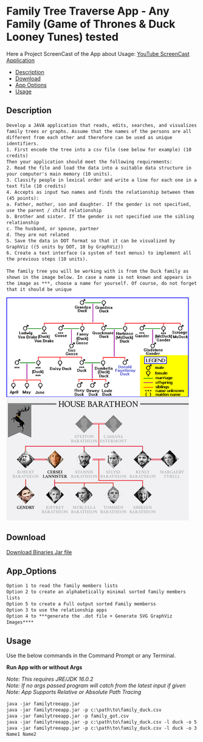 # Family Tree Traverse App - Any Family (Game of Thrones & Duck Looney Tunes) tested

Here a Project ScreenCast of the App about Usage: [YouTube ScreenCast Application](https://youtu.be/Uo_C_LJLYE0)

<!-- TOC depthFrom:2 depthTo:6 withLinks:1 updateOnSave:1 orderedList:0 -->

- [Description](#description)
- [Download](#download)
- [App Options](#app_options)
- [Usage](#usage)

<!-- /TOC -->

## Description

```
Develop a JAVA application that reads, edits, searches, and visualizes family trees or graphs. Assume that the names of the persons are all different from each other and therefore can be used as unique identifiers.
1. First encode the tree into a csv file (see below for example) (10 credits)
Then your application should meet the following requirements:
2. Read the file and load the data into a suitable data structure in your computer's main memory (10 units).
3. Classify people in lexical order and write a line for each one in a text file (10 credits)
4. Accepts as input two names and finds the relationship between them (45 points):
a. Father, mother, son and daughter. If the gender is not specified, use the parent / child relationship
b. Brother and sister. If the gender is not specified use the sibling relationship
c. The husband, or spouse, partner
d. They are not related
5. Save the data in DOT format so that it can be visualized by GraphViz ((5 units by DOT, 10 by GraphViz))
6. Create a text interface (a system of text menus) to implement all the previous steps (10 units).

The family tree you will be working with is from the Duck family as shown in the image below. In case a name is not known and appears in the image as ***, choose a name for yourself. Of course, do not forget that it should be unique
```

<img src="resources/FamilyTreeImages/Duck.png" width="480">
<img src="resources/FamilyTreeImages/GameOfThrones.png" width="480">

## Download

[Download Binaries Jar file](https://github.com/JotunMichael/Data-Structures-Algorithms/releases/tag/v0.1)

## App_Options

```
Option 1 to read the family members lists
Option 2 to create an alphabetically minimal sorted family members lists
Option 5 to create a Full output sorted Family memberss
Option 3 to use the relationship apps
Option 4 to ***generate the .dot file + Generate SVG GraphViz Images****
```

## Usage

Use the below commands in the Command Prompt or any Terminal.

**Run App with or without Args**

*Note: This requires JRE/JDK 16.0.2*\
*Note: If no args passed program will catch from the latest input if given*\
*Note: App Supports Relative or Absolute Path Tracing*

```
java -jar familytreeapp.jar
java -jar familytreeapp.jar -p c:\path\to\family_duck.csv
java -jar familytreeapp.jar -p family_got.csv
java -jar familytreeapp.jar -p c:\path\to\family_duck.csv -l duck -o 5
java -jar familytreeapp.jar -p c:\path\to\family_duck.csv -l duck -o 3 Name1 Name2
```
